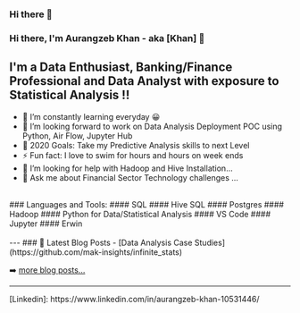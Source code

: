 ### Hi there 👋

### Hi there, I'm Aurangzeb Khan - aka [Khan] 👋

## I'm a Data Enthusiast, Banking/Finance Professional and Data Analyst with exposure to Statistical Analysis !!

- 🌱 I’m constantly learning everyday  😀
- 👯 I’m looking forward to work on Data Analysis Deployment POC using Python, Air Flow, Jupyter Hub
- 🥅 2020 Goals: Take my Predictive Analysis skills to next Level 
- ⚡ Fun fact: I love to swim for hours and hours on week ends
- 🤔 I’m looking for help with Hadoop and Hive Installation...
- 💬 Ask me about Financial Sector Technology challenges ...

<br />
### Languages and Tools:
#### SQL
#### Hive SQL
#### Postgres
#### Hadoop
#### Python for Data/Statistical Analysis
#### VS Code
#### Jupyter
#### Erwin
<br />
<br />
---
### 📕 Latest Blog Posts
<!-- BLOG-POST-LIST:START -->
- [Data Analysis Case Studies](https://github.com/mak-insights/infinite_stats)


➡️ [more blog posts...](https://medium.com/@rana.aurangzeb81)

---
</details>
<!-- BLOG-POST-LIST:END -->
[Linkedin]: https://www.linkedin.com/in/aurangzeb-khan-10531446/

